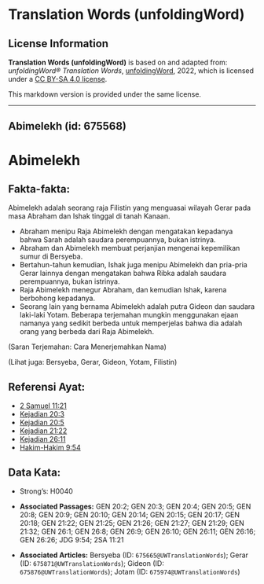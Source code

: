 # Translation Words (unfoldingWord)

## License Information

**Translation Words (unfoldingWord)** is based on and adapted from: _unfoldingWord® Translation Words_, [unfoldingWord](https://unfoldingword.org/utw), 2022, which is licensed under a [CC BY-SA 4.0 license](https://creativecommons.org/licenses/by-sa/4.0/legalcode.en).

This markdown version is provided under the same license.



--------------------------------

## Abimelekh (id: 675568)

Abimelekh
=========

Fakta\-fakta:
-------------

Abimelekh adalah seorang raja Filistin yang menguasai wilayah Gerar pada masa Abraham dan Ishak tinggal di tanah Kanaan.

* Abraham menipu Raja Abimelekh dengan mengatakan kepadanya bahwa Sarah adalah saudara perempuannya, bukan istrinya.
* Abraham dan Abimelekh membuat perjanjian mengenai kepemilikan sumur di Bersyeba.
* Bertahun\-tahun kemudian, Ishak juga menipu Abimelekh dan pria\-pria Gerar lainnya dengan mengatakan bahwa Ribka adalah saudara perempuannya, bukan istrinya.
* Raja Abimelekh menegur Abraham, dan kemudian Ishak, karena berbohong kepadanya.
* Seorang lain yang bernama Abimelekh adalah putra Gideon dan saudara laki\-laki Yotam. Beberapa terjemahan mungkin menggunakan ejaan namanya yang sedikit berbeda untuk memperjelas bahwa dia adalah orang yang berbeda dari Raja Abimelekh.

(Saran Terjemahan: Cara Menerjemahkan Nama)

(Lihat juga: Bersyeba, Gerar, Gideon, Yotam, Filistin)

Referensi Ayat:
---------------

* [2 Samuel 11:21](https://ref.ly/2Sam0:0)
* [Kejadian 20:3](https://ref.ly/Gen20:3)
* [Kejadian 20:5](https://ref.ly/Gen20:5)
* [Kejadian 21:22](https://ref.ly/Gen21:22)
* [Kejadian 26:11](https://ref.ly/Gen26:11)
* [Hakim\-Hakim 9:54](https://ref.ly/Judg9:54)

Data Kata:
----------

* Strong’s: H0040

* **Associated Passages:** GEN 20:2; GEN 20:3; GEN 20:4; GEN 20:5; GEN 20:8; GEN 20:9; GEN 20:10; GEN 20:14; GEN 20:15; GEN 20:17; GEN 20:18; GEN 21:22; GEN 21:25; GEN 21:26; GEN 21:27; GEN 21:29; GEN 21:32; GEN 26:1; GEN 26:8; GEN 26:9; GEN 26:10; GEN 26:11; GEN 26:16; GEN 26:26; JDG 9:54; 2SA 11:21
* **Associated Articles:** Bersyeba (ID: `675665@UWTranslationWords`); Gerar (ID: `675871@UWTranslationWords`); Gideon (ID: `675876@UWTranslationWords`); Jotam (ID: `675974@UWTranslationWords`)

